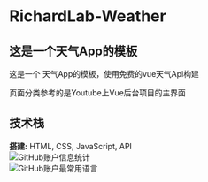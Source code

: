 # RichardLab-Weather
## 这是一个天气App的模板 
这是一个 天气App的模板，使用免费的vue天气Api构建

页面分类参考的是Youtube上Vue后台项目的主界面
## 技术栈

**搭建:** HTML, CSS, JavaScript, API<br>
![GitHub账户信息统计](https://github-stats.ubrong.com/api?username=Richard233n&show_icons=true&theme=tokyonight)
<br>
![GitHub账户最常用语言](https://github-stats.ubrong.com/api/top-langs/?username=Richard233n&theme=tokyonight)


